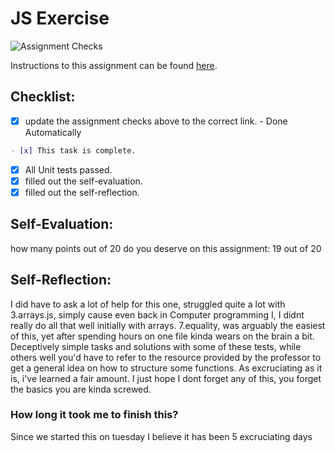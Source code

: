 JS Exercise
===================================
![Assignment Checks](https://s///github.com/IT3049C-Fall20/2-javascript-exercise-smithpcpuc/workflows/Assignment%20Checks/badge.svg)

Instructions to this assignment can be found [here](https://it3049c.github.io/Material/Assignments/2.JavaScript_Exercises/).

## Checklist:
- [x] update the assignment checks above to the correct link. - Done Automatically
```md
- [x] This task is complete.
```
- [X] All Unit tests passed.
- [X] filled out the self-evaluation.
- [X] filled out the self-reflection.

## Self-Evaluation: 
how many points out of 20 do you deserve on this assignment: 
19 out of 20 
## Self-Reflection:
I did have to ask a lot of help for this one, struggled quite a lot with 3.arrays.js, simply cause even back in Computer programming I, I didnt really do all that well initially with arrays. 7.equality, was arguably the easiest of this, yet after spending hours on one file kinda wears on the brain a bit. Deceptively simple tasks and solutions with some of these tests, while others well you'd have to refer to the resource provided by the professor to get a general idea on how to structure some functions. As excruciating as it is, i've learned a fair amount. I just hope I dont forget any of this, you forget the basics you are kinda screwed.

### How long it took me to finish this?
Since we started this on tuesday I believe it has been 5 excruciating days